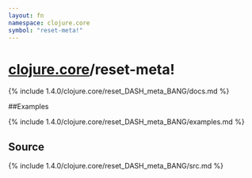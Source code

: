 ```yaml
---
layout: fn
namespace: clojure.core
symbol: "reset-meta!"
---
```


# [clojure.core](../)/reset-meta!

{% include 1.4.0/clojure.core/reset_DASH_meta_BANG/docs.md %}

##Examples

{% include 1.4.0/clojure.core/reset_DASH_meta_BANG/examples.md %}
## Source
{% include 1.4.0/clojure.core/reset_DASH_meta_BANG/src.md %}

